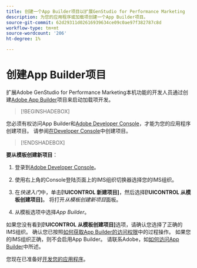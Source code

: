 ```yaml
---
title: 创建一个App Builder项目以扩展GenStudio for Performance Marketing
description: 为您的应用程序或加载项创建一个App Builder项目。
source-git-commit: 62d29311d02616939634ce09c0ae97f382787c8d
workflow-type: tm+mt
source-wordcount: '206'
ht-degree: 1%

---
```


# 创建App Builder项目

扩展Adobe GenStudio for Performance Marketing本机功能的开发人员通过创建[Adobe App Builder](https://developer.adobe.com/app-builder/)项目来启动加载项开发。

>[!BEGINSHADEBOX]

您必须有权访问App Builder和[Adobe Developer Console](https://developer.adobe.com/developer-console/)，才能为您的应用程序创建项目。 请参阅[在Developer Console](https://developer.adobe.com/app-builder/docs/getting_started/first_app#2-create-a-new-project-on-developer-console)中创建项目。

>[!ENDSHADEBOX]

**要从模板创建新项目**：

1. 登录到[Adobe Developer Console](https://developer.adobe.com/developer-console/)。

1. 使用右上角的Console登陆页面上的IMS组织切换器选择您的IMS组织。

1. 在&#x200B;_快速入门_&#x200B;中，单击&#x200B;**[!UICONTROL 新建项目]**，然后选择&#x200B;**[!UICONTROL 从模板创建项目]**。 将打开&#x200B;_从模板创建新项目_&#x200B;面板。

1. 从模板选项中选择&#x200B;_App Builder_。

如果您没有看到&#x200B;**[!UICONTROL 从模板创建项目]**&#x200B;选项，请确认您选择了正确的IMS组织。 确认您已按照[如何获取App Builder的访问权限](https://developer.adobe.com/app-builder/docs/overview/getting_access/)中的过程操作。 如果您的IMS组织正确，则不会启用App Builder。 请联系Adobe，如[如何访问App Builder](https://developer.adobe.com/app-builder/docs/overview/getting_access/)中所述。

您现在已准备好[开发您的应用程序](create-app.md)。
